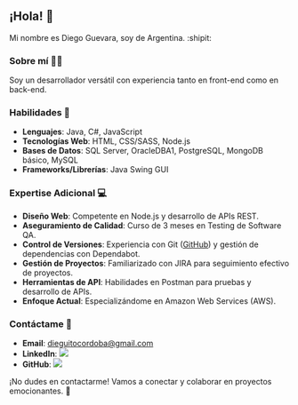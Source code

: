 ## ¡Hola! :wave:

Mi nombre es Diego Guevara, soy de Argentina. :shipit:

### Sobre mí :man_technologist:

Soy un desarrollador versátil con experiencia tanto en front-end como en back-end.

### Habilidades :speech_balloon:

- **Lenguajes**: Java, C#, JavaScript
- **Tecnologías Web**: HTML, CSS/SASS, Node.js
- **Bases de Datos**: SQL Server, OracleDBA1, PostgreSQL, MongoDB básico, MySQL
- **Frameworks/Librerías**: Java Swing GUI

### Expertise Adicional :computer:

- **Diseño Web**: Competente en Node.js y desarrollo de APIs REST.
- **Aseguramiento de Calidad**: Curso de 3 meses en Testing de Software QA.
- **Control de Versiones**: Experiencia con Git ([GitHub](https://github.com/TuPerfil)) y gestión de dependencias con Dependabot.
- **Gestión de Proyectos**: Familiarizado con JIRA para seguimiento efectivo de proyectos.
- **Herramientas de API**: Habilidades en Postman para pruebas y desarrollo de APIs.
- **Enfoque Actual**: Especializándome en Amazon Web Services (AWS).

### Contáctame :email:

- **Email**: [dieguitocordoba@gmail.com](mailto:TuEmail@example.com)
- **LinkedIn**: [<img src="https://img.shields.io/badge/LinkedIn-Profile-blue">](https://www.linkedin.com)
- **GitHub**: [<img src="https://img.shields.io/badge/GitHub-Profile-green">](https://github.com)

¡No dudes en contactarme! Vamos a conectar y colaborar en proyectos emocionantes. :rocket:

<!---
Diebut/Diebut is a ✨ special ✨ repository because its `README.md` (this file) appears on your GitHub profile.
You can click the Preview link to take a look at your changes.
--->
